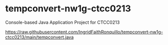 # tempconvert-nw1g-ctcc0213
Console-based Java Application Project for CTCC0213

https://raw.githubusercontent.com/IngridFaithRonquillo/tempconvert-nw1g-ctcc0213/main/tempconvert.java 

